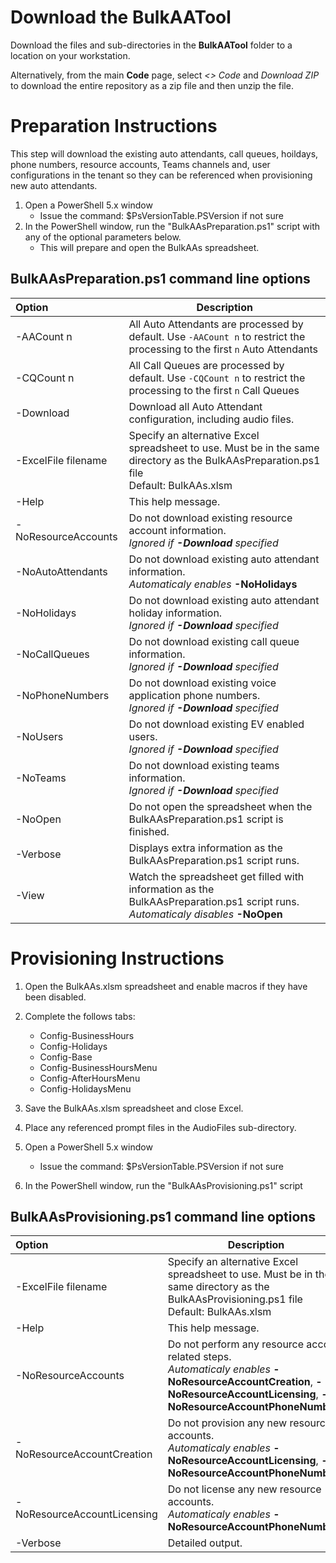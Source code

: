 # Download the BulkAATool

Download the files and sub-directories in the **BulkAATool** folder to a location on your workstation.

Alternatively, from the main **Code** page, select *<> Code* and *Download ZIP* to download the entire repository as a zip file and then unzip the file.

# Preparation Instructions

This step will download the existing auto attendants, call queues, hoildays, phone numbers, resource accounts, Teams channels and, user configurations in the tenant so they can be referenced when provisioning new auto attendants.

1. Open a PowerShell 5.x window
   - Issue the command: $PsVersionTable.PSVersion if not sure
1. In the PowerShell window, run the "BulkAAsPreparation.ps1" script with any of the optional parameters below.	
   - This will prepare and open the BulkAAs spreadsheet.
   

## BulkAAsPreparation.ps1 command line options

| Option              | Description                                        |
|:--------------------|----------------------------------------------------|
| -AACount n          | All Auto Attendants are processed by default.  Use `-AACount n` to restrict the processing to the first `n` Auto Attendants                |         
| -CQCount n          | All Call Queues are processed by default.  Use `-CQCount n` to restrict the processing to the first `n` Call Queues                        |
| -Download           | Download all Auto Attendant configuration, including audio files.                                                                          |
| -ExcelFile filename | Specify an alternative Excel spreadsheet to use. Must be in the same directory as the BulkAAsPreparation.ps1 file<br>Default: BulkAAs.xlsm |
| -Help               | This help message.                                                                                                                         |
| -NoResourceAccounts | Do not download existing resource account information. <br>*Ignored if **-Download** specified*                                            |
| -NoAutoAttendants   | Do not download existing auto attendant information. <br>*Automaticaly enables*  **-NoHolidays**                                           |
| -NoHolidays         | Do not download existing auto attendant holiday information. <br>*Ignored if **-Download** specified*                                      |
| -NoCallQueues       | Do not download existing call queue information. <br>*Ignored if **-Download** specified*                                                  |
| -NoPhoneNumbers     | Do not download existing voice application phone numbers. <br>*Ignored if **-Download** specified*                                         |
| -NoUsers            | Do not download existing EV enabled users. <br>*Ignored if **-Download** specified*                                                        |
| -NoTeams            | Do not download existing teams information. <br>*Ignored if **-Download** specified*                                                       |
| -NoOpen             | Do not open the spreadsheet when the BulkAAsPreparation.ps1 script is finished.                                                            |
| -Verbose            | Displays extra information as the BulkAAsPreparation.ps1 script runs.                                                                      |
| -View               | Watch the spreadsheet get filled with information as the BulkAAsPreparation.ps1 script runs.<br>*Automaticaly disables*  **-NoOpen**       | 

# Provisioning Instructions

1. Open the BulkAAs.xlsm spreadsheet and enable macros if they have been disabled.
1. Complete the follows tabs:
   
   - Config-BusinessHours
   - Config-Holidays
   - Config-Base
   - Config-BusinessHoursMenu
   - Config-AfterHoursMenu
   - Config-HolidaysMenu
  
1. Save the BulkAAs.xlsm spreadsheet and close Excel.
1. Place any referenced prompt files in the AudioFiles sub-directory.
1. Open a PowerShell 5.x window
   - Issue the command: $PsVersionTable.PSVersion if not sure
1. In the PowerShell window, run the "BulkAAsProvisioning.ps1" script

## BulkAAsProvisioning.ps1 command line options

| Option                     | Description                                        |
|:---------------------------|----------------------------------------------------|
| -ExcelFile filename        | Specify an alternative Excel spreadsheet to use. Must be in the same directory as the BulkAAsProvisioning.ps1 file<br>Default: BulkAAs.xlsm |
| -Help                      | This help message.                                                                                                                          |
| -NoResourceAccounts        | Do not perform any resource account related steps. <br>*Automaticaly enables*  **-NoResourceAccountCreation**, **-NoResourceAccountLicensing**, **-NoResourceAccountPhoneNumbers**  |
| -NoResourceAccountCreation | Do not provision any new resource accounts.<br>*Automaticaly enables*  **-NoResourceAccountLicensing**, **-NoResourceAccountPhoneNumbers**  |
| -NoResourceAccountLicensing| Do not license any new resource accounts.<br>*Automaticaly enables*  **-NoResourceAccountPhoneNumbers**                                     |
| -Verbose                   | Detailed output.                                                                                                                            |
